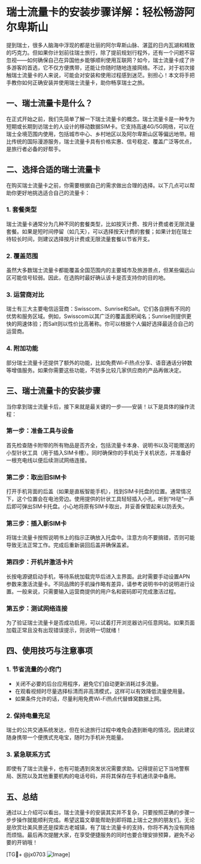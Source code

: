 # 瑞士流量卡的安装步骤详解：轻松畅游阿尔卑斯山

提到瑞士，很多人脑海中浮现的都是壮丽的阿尔卑斯山脉、湛蓝的日内瓦湖和精致的巧克力。但如果你计划前往瑞士旅行，除了提前规划行程外，还有一个问题不容忽视——如何确保自己在异国他乡能够顺利使用互联网？如今，瑞士流量卡成了许多游客的首选，它不仅方便携带，还能让你随时随地连接网络。不过，对于初次接触瑞士流量卡的人来说，可能会对安装和使用过程感到迷茫。别担心！本文将手把手教你如何正确安装并使用瑞士流量卡，助你畅享瑞士之旅。

## 一、瑞士流量卡是什么？

在正式开始之前，我们先简单了解一下瑞士流量卡的概念。瑞士流量卡是一种专为短期或长期到访瑞士的人设计的移动数据SIM卡。它支持高速4G/5G网络，可以在瑞士全境范围内使用，包括城市中心、乡村地区以及阿尔卑斯山区等偏远地带。相比传统的国际漫游服务，瑞士流量卡具有价格实惠、信号稳定、覆盖广泛等优点，是旅行者必备的好帮手。

## 二、选择合适的瑞士流量卡

在购买瑞士流量卡之前，你需要根据自己的需求做出合理的选择。以下几点可以帮助你更好地挑选适合自己的流量卡：

### 1. **套餐类型**
瑞士流量卡通常分为几种不同的套餐类型，比如按天计费、按月计费或者无限流量套餐。如果是短时间停留（如几天），可以选择按天计费的套餐；如果计划在瑞士待较长时间，则建议选择按月计费或无限流量套餐以节省开支。

### 2. **覆盖范围**
虽然大多数瑞士流量卡都能覆盖全国范围内的主要城市及旅游景点，但某些偏远山区可能信号较弱。因此，在选购时最好确认该卡是否支持你的目的地。

### 3. **运营商对比**
瑞士有三大主要电信运营商：Swisscom、Sunrise和Salt。它们各自拥有不同的优势和服务区域。例如，Swisscom以其广泛的覆盖面积闻名；Sunrise则提供更快的网速体验；而Salt则以性价比高著称。你可以根据个人偏好选择最适合自己的运营商。

### 4. **附加功能**
部分瑞士流量卡还提供了额外的功能，比如免费Wi-Fi热点分享、语音通话分钟数等增值服务。如果你需要这些功能，不妨多比较几家供应商的产品再做决定。

## 三、瑞士流量卡的安装步骤

当你拿到瑞士流量卡后，接下来就是最关键的一步——安装！以下是具体的操作流程：

### 第一步：准备工具与设备
首先检查随卡附带的所有物品是否齐全，包括流量卡本身、说明书以及可能赠送的小型针状工具（用于插入SIM卡槽）。同时确保你的手机处于关机状态，并准备好一根充电线以便后续测试网络连接。

### 第二步：取出旧SIM卡
打开手机背面的后盖（如果是直板智能手机），找到SIM卡托盘的位置。通常情况下，这个位置会在电池旁边。使用提供的针状工具轻轻插入小孔，听到“咔哒”一声后即可弹出SIM卡托盘。小心地将原有SIM卡取出，并妥善保管起来以防丢失。

### 第三步：插入新SIM卡
将瑞士流量卡按照说明书上的指示正确放入托盘中。注意方向不要搞错，否则可能导致无法正常工作。完成后重新装回后盖并确保盖紧。

### 第四步：开机并激活卡片
长按电源键启动手机，等待系统加载完毕后进入主界面。此时需要手动设置APN参数来激活流量卡。不同品牌的手机操作略有差异，请参考说明书中的说明进行设置。一般来说，只需要输入运营商提供的用户名和密码即可完成激活过程。

### 第五步：测试网络连接
为了验证瑞士流量卡是否成功启用，可以试着打开浏览器访问任意网站。如果页面加载正常且没有出现错误提示，则说明一切就绪！

## 四、使用技巧与注意事项

### 1. **节省流量的小窍门**
- 关闭不必要的后台应用程序，避免它们自动更新消耗过多流量。
- 在观看视频时尽量选择标清而非高清模式，这样可以有效降低流量使用量。
- 如果条件允许的话，尽量利用免费Wi-Fi热点代替蜂窝数据上网。

### 2. **保持电量充足**
瑞士的公共交通系统发达，但在长途旅行过程中难免会遇到断电的情况。因此建议随身携带一个便携式充电宝，随时为手机补充能量。

### 3. **紧急联系方式**
即使有了瑞士流量卡，也有可能遇到突发状况需要求助。记得提前记下当地警察局、医院以及其他重要机构的电话号码，并将其保存在手机通讯录中备用。

## 五、总结

通过以上介绍可以看出，瑞士流量卡的安装其实并不复杂，只要按照正确的步骤一步步操作就能顺利完成。希望这篇文章能帮助到即将踏上瑞士之旅的朋友们。无论是欣赏壮美风景还是探索古老城镇，有了瑞士流量卡的支持，你将不再为没有网络而烦恼。最后再次提醒大家，在享受便捷服务的同时也要合理安排预算，避免不必要的开销哦！

[TG💪+ @jx0703 ![Image](https://github.com/user-attachments/assets/dbca1d08-cadb-493c-b0ec-ad6f7a83f270)]